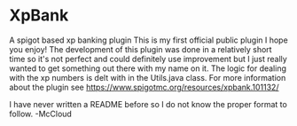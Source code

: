 # XpBank
A spigot based xp banking plugin 
This is my first official public plugin I hope you enjoy!
The development of this plugin was done in a relatively short time so it's not perfect and could definitely use improvement but I just really wanted to get something out there with my name on it.
The logic for dealing with the xp numbers is delt with in the Utils.java class.
For more information about the plugin see https://www.spigotmc.org/resources/xpbank.101132/

I have never written a README before so I do not know the proper format to follow.
-McCloud
